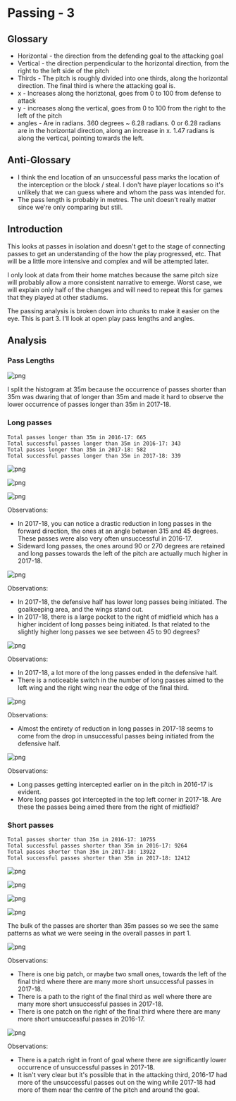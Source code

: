 
# Passing - 3

## Glossary

* Horizontal - the direction from the defending goal to the attacking goal
* Vertical - the direction perpendicular to the horizontal direction, from the right to the left side of the pitch
* Thirds - The pitch is roughly divided into one thirds, along the horizontal direction. The final third is where the attacking
goal is.
* x - Increases along the horiztonal, goes from 0 to 100 from defense to attack
* y - increases along the vertical, goes from 0 to 100 from the right to the left of the pitch
* angles - Are in radians. 360 degrees ~ 6.28 radians. 0 or 6.28 radians are in the horizontal direction, along an increase in x. 1.47 radians is along the vertical, pointing towards the left.

## Anti-Glossary

* I think the end location of an unsuccessful pass marks the location of the interception or the block / steal. I don't have player locations so it's unlikely that we can guess where and whom the pass was intended for.
* The pass length is probably in metres. The unit doesn't really matter since we're only comparing but still.

## Introduction

This looks at passes in isolation and doesn't get to the stage of connecting passes to get an understanding of the how the play progressed, etc. That will be a little more intensive and complex and will be attempted later. 

I only look at data from their home matches because the same pitch size will probably allow a more consistent narrative to emerge. Worst case, we will explain only half of the changes and will need to repeat this for games that they played at other stadiums.

The passing analysis is broken down into chunks to make it easier on the eye. This is part 3. I'll look at open play pass lengths and angles.

## Analysis

### Pass Lengths


![png](Passing03_files/Passing03_16_0.png)


I split the histogram at 35m because the occurrence of passes shorter than 35m was dwaring that of longer than 35m and made it hard to observe the  lower occurrence of passes longer than 35m in 2017-18.

### Long passes

    Total passes longer than 35m in 2016-17: 665
    Total successful passes longer than 35m in 2016-17: 343
    Total passes longer than 35m in 2017-18: 582
    Total successful passes longer than 35m in 2017-18: 339



![png](Passing03_files/Passing03_20_0.png)



![png](Passing03_files/Passing03_20_1.png)



![png](Passing03_files/Passing03_20_2.png)


Observations:
- In 2017-18, you can notice a drastic reduction in long passes in the forward direction, the ones at an angle between 315 and 45 degrees. These passes were also very often unsuccessful in 2016-17. 
- Sideward long passes, the ones around 90 or 270 degrees are retained and long passes towards the left of the pitch are actually much higher in 2017-18.


![png](Passing03_files/Passing03_22_0.png)


Observations:
- In 2017-18, the defensive half has lower long passes being initiated. The goalkeeping area, and the wings stand out.
- In 2017-18, there is a large pocket to the right of midfield which has a higher incident of long passes being initiated. Is that related to the slightly higher long passes we see between 45 to 90 degrees?


![png](Passing03_files/Passing03_24_0.png)


Observations:
- In 2017-18, a lot more of the long passes ended in the defensive half.
- There is a noticeable switch in the number of long passes aimed to the left wing and the right wing near the edge of the final third.


![png](Passing03_files/Passing03_26_0.png)


Observations:
- Almost the entirety of reduction in long passes in 2017-18 seems to come from the drop in unsuccessful passes being initiated from the defensive half.


![png](Passing03_files/Passing03_28_0.png)


Observations:
- Long passes getting intercepted earlier on in the pitch in 2016-17 is evident.
- More long passes got intercepted in the top left corner in 2017-18. Are these the passes being aimed there from the right of midfield?

### Short passes

    Total passes shorter than 35m in 2016-17: 10755
    Total successful passes shorter than 35m in 2016-17: 9264
    Total passes shorter than 35m in 2017-18: 13922
    Total successful passes shorter than 35m in 2017-18: 12412



![png](Passing03_files/Passing03_32_0.png)



![png](Passing03_files/Passing03_32_1.png)



![png](Passing03_files/Passing03_32_2.png)



![png](Passing03_files/Passing03_33_0.png)


The bulk of the passes are shorter than 35m passes so we see the same patterns as what we were seeing in the overall passes in part 1.


![png](Passing03_files/Passing03_35_0.png)


Observations:
- There is one big patch, or maybe two small ones, towards the left of the final third where there are many more short unsuccessful passes in 2017-18.
- There is a path to the right of the final third as well where there are many more short unsuccessful passes in 2017-18.
- There is one patch on the right of the final third where there are many more short unsuccessful passes in 2016-17.


![png](Passing03_files/Passing03_37_0.png)


Observations:
- There is a patch right in front of goal where there are significantly lower occurrence of unsuccessful passes in 2017-18.
- It isn't very clear but it's possible that in the attacking third, 2016-17 had more of the unsuccessful passes out on the wing while 2017-18 had more of them near the centre of the pitch and around the goal.
